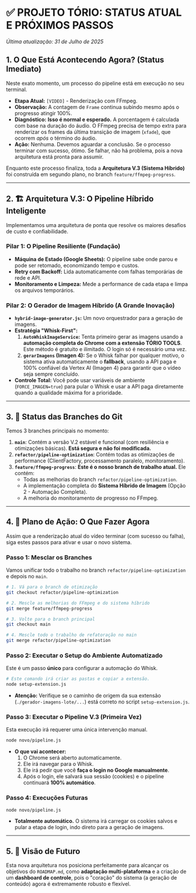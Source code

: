 # ✅ PROJETO TÓRIO: STATUS ATUAL E PRÓXIMOS PASSOS
_Última atualização: 31 de Julho de 2025_

## 1. O Que Está Acontecendo Agora? (Status Imediato)

Neste exato momento, um processo do pipeline está em execução no seu terminal.

- **Etapa Atual:** `[VIDEO]` - Renderização com FFmpeg.
- **Observação:** A contagem de `Frame` continua subindo mesmo após o progresso atingir 100%.
- **Diagnóstico:** **Isso é normal e esperado.** A porcentagem é calculada com base na duração do áudio. O FFmpeg precisa de tempo extra para renderizar os frames da última transição de imagem (`xfade`), que ocorrem *após* o término do áudio.
- **Ação:** Nenhuma. Devemos aguardar a conclusão. Se o processo terminar com sucesso, ótimo. Se falhar, não há problema, pois a nova arquitetura está pronta para assumir.

Enquanto este processo finaliza, toda a **Arquitetura V.3 (Sistema Híbrido)** foi construída em segundo plano, no branch `feature/ffmpeg-progress`.

---

## 2. 🏗️ Arquitetura V.3: O Pipeline Híbrido Inteligente

Implementamos uma arquitetura de ponta que resolve os maiores desafios de custo e confiabilidade.

### Pilar 1: O Pipeline Resiliente (Fundação)
- **Máquina de Estado (Google Sheets):** O pipeline sabe onde parou e pode ser retomado, economizando tempo e custos.
- **Retry com Backoff:** Lida automaticamente com falhas temporárias de rede e API.
- **Monitoramento e Limpeza:** Mede a performance de cada etapa e limpa os arquivos temporários.

### Pilar 2: O Gerador de Imagem Híbrido (A Grande Inovação)
- **`hybrid-image-generator.js`:** Um novo orquestrador para a geração de imagens.
- **Estratégia "Whisk-First":**
    1.  **`AutoWhiskImageService`:** Tenta primeiro gerar as imagens usando a **automação completa do Chrome com a extensão TÓRIO TOOLS**. Este método é gratuito e ilimitado. O login só é necessário uma vez.
    2.  **`gerarImagens` (Imagen 4):** Se o Whisk falhar por qualquer motivo, o sistema ativa automaticamente o **fallback**, usando a API paga e 100% confiável da Vertex AI (Imagen 4) para garantir que o vídeo seja sempre concluído.
- **Controle Total:** Você pode usar variáveis de ambiente (`FORCE_IMAGEN=true`) para pular o Whisk e usar a API paga diretamente quando a qualidade máxima for a prioridade.

---

## 3. 🔀 Status das Branches do Git

Temos 3 branches principais no momento:

1.  **`main`**: Contém a versão V.2 estável e funcional (com resiliência e otimizações básicas). **Está segura e não foi modificada.**
2.  **`refactor/pipeline-optimization`**: Contém todas as otimizações de performance (ClientFactory, processamento paralelo, monitoramento).
3.  **`feature/ffmpeg-progress`**: **Este é o nosso branch de trabalho atual.** Ele contém:
    - Todas as melhorias do branch `refactor/pipeline-optimization`.
    - A implementação completa do **Sistema Híbrido de Imagem** (Opção 2 - Automação Completa).
    - A melhoria do monitoramento de progresso no FFmpeg.

---

## 4. 🎯 Plano de Ação: O Que Fazer Agora

Assim que a renderização atual do vídeo terminar (com sucesso ou falha), siga estes passos para ativar e usar o novo sistema.

### **Passo 1: Mesclar os Branches**
Vamos unificar todo o trabalho no branch `refactor/pipeline-optimization` e depois no `main`.

```bash
# 1. Vá para o branch de otimização
git checkout refactor/pipeline-optimization

# 2. Mescle as melhorias do FFmpeg e do sistema híbrido
git merge feature/ffmpeg-progress

# 3. Volte para o branch principal
git checkout main

# 4. Mescle todo o trabalho de refatoração no main
git merge refactor/pipeline-optimization
```

### **Passo 2: Executar o Setup do Ambiente Automatizado**
Este é um passo **único** para configurar a automação do Whisk.

```bash
# Este comando irá criar as pastas e copiar a extensão.
node setup-extension.js
```
*   **Atenção:** Verifique se o caminho de origem da sua extensão (`./gerador-imagens-lote/...`) está correto no script `setup-extension.js`.

### **Passo 3: Executar o Pipeline V.3 (Primeira Vez)**
Esta execução irá requerer uma única intervenção manual.

```bash
node novo/pipeline.js
```
- **O que vai acontecer:**
    1. O Chrome será aberto automaticamente.
    2. Ele irá navegar para o Whisk.
    3. Ele irá pedir que você **faça o login no Google manualmente**.
    4. Após o login, ele salvará sua sessão (cookies) e o pipeline continuará **100% automático**.

### **Passo 4: Execuções Futuras**
```bash
node novo/pipeline.js
```
- **Totalmente automático.** O sistema irá carregar os cookies salvos e pular a etapa de login, indo direto para a geração de imagens.

---

## 5. 🔮 Visão de Futuro

Esta nova arquitetura nos posiciona perfeitamente para alcançar os objetivos do `ROADMAP.md`, como **adaptação multi-plataforma** e a criação de um **dashboard de controle**, pois o "coração" do sistema (a geração de conteúdo) agora é extremamente robusto e flexível.
